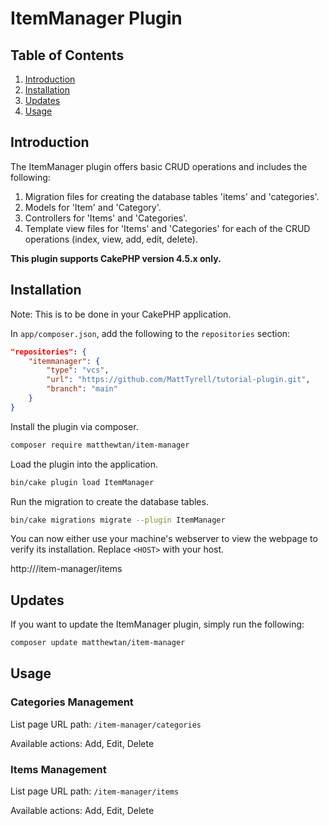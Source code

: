 # ItemManager Plugin

## Table of Contents
1. [Introduction](#introduction)
2. [Installation](#installation)
3. [Updates](#updates)
4. [Usage](#usage)

## Introduction

The ItemManager plugin offers basic CRUD operations and includes the following:
1. Migration files for creating the database tables 'items' and 'categories'.
2. Models for 'Item' and 'Category'.
3. Controllers for 'Items' and 'Categories'.
4. Template view files for 'Items' and 'Categories' for each of the CRUD operations (index, view, add, edit, delete).

**This plugin supports CakePHP version 4.5.x only.**

## Installation

Note: This is to be done in your CakePHP application.

In `app/composer.json`, add the following to the `repositories` section:
```json
"repositories": {
    "itemmanager": {
        "type": "vcs",
        "url": "https://github.com/MattTyrell/tutorial-plugin.git",
        "branch": "main"
    }
}
```

Install the plugin via composer.
```bash
composer require matthewtan/item-manager
```

Load the plugin into the application.
```bash
bin/cake plugin load ItemManager
````

Run the migration to create the database tables.
```bash
bin/cake migrations migrate --plugin ItemManager
```

You can now either use your machine's webserver to view the webpage to verify its installation. Replace `<HOST>` with your host.

http://<HOST>/item-manager/items

## Updates

If you want to update the ItemManager plugin, simply run the following:

```bash
composer update matthewtan/item-manager
```

## Usage
### Categories Management

List page URL path: `/item-manager/categories`

Available actions: Add, Edit, Delete

### Items Management

List page URL path: `/item-manager/items`

Available actions: Add, Edit, Delete
